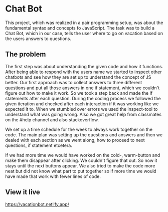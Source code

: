 # Chat Bot
This project, which was realized in a pair programming setup, was about the fundamental syntax and concepts fo JavaScript. The task was to build a Chat Bot, which in our case, tells the user where to go on vacation based on the users answers to questions.

## The problem
The first step was about understanding the given code and how it functions. After being able to respond with the users name we started to inspect other chatbots and see how they are set up to understand the concept of JS better. Our first approach was to collect answers to three different questions and put all those answers in one if statement, which we couldn't figure out how to make it work. So we took a step back and made the if statements after each question. 
During the coding process we followed the given iteration and checked after each interaction if it was working like we expected it to. When we stumbled over errors we used the inspect-tool to understand what was going wrong. Also we got great help from classmates on the #help channel and also stackoverflow. 

We set up a time schedule for the week to always work together on the code. The main plan was setting up the questions and answers and then we dealed with each section as we went along, how to proceed to next questions, if statement etcetera. 

If we had more time we would have worked on the cold-, warm-button and make them disappear after clicking. We couldn't figure that out. So now it stays until the next buttons appear.
We also tried to make the code more neat but did not know what part to put together so if more time we would have made that work with fewer lines of code. 

## View it live
https://vacationbot.netlify.app/